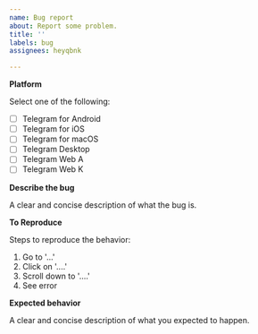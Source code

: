 ```yaml
---
name: Bug report
about: Report some problem.
title: ''
labels: bug
assignees: heyqbnk

---
```


**Platform**

Select one of the following:

[//]: # (To make as selected, use [x] instead of [ ].)

- [ ] Telegram for Android
- [ ] Telegram for iOS
- [ ] Telegram for macOS
- [ ] Telegram Desktop
- [ ] Telegram Web A
- [ ] Telegram Web K

**Describe the bug**

A clear and concise description of what the bug is.

**To Reproduce**

Steps to reproduce the behavior:
1. Go to '...'
2. Click on '....'
3. Scroll down to '....'
4. See error

**Expected behavior**

A clear and concise description of what you expected to happen.
